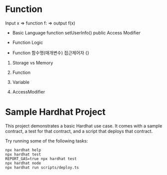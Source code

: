 # Function 

Input x => function f: => output f(x)

- Basic Language
function setUserInfo() public 
                        Access Modifier

- Function Logic

- Function 함수명(매개변수) 접근제어자 {}


1. Storage vs Memory

2. Function

3. Variable

4. AccessModifier








# Sample Hardhat Project

This project demonstrates a basic Hardhat use case. It comes with a sample contract, a test for that contract, and a script that deploys that contract.

Try running some of the following tasks:

```shell
npx hardhat help
npx hardhat test
REPORT_GAS=true npx hardhat test
npx hardhat node
npx hardhat run scripts/deploy.ts
```

